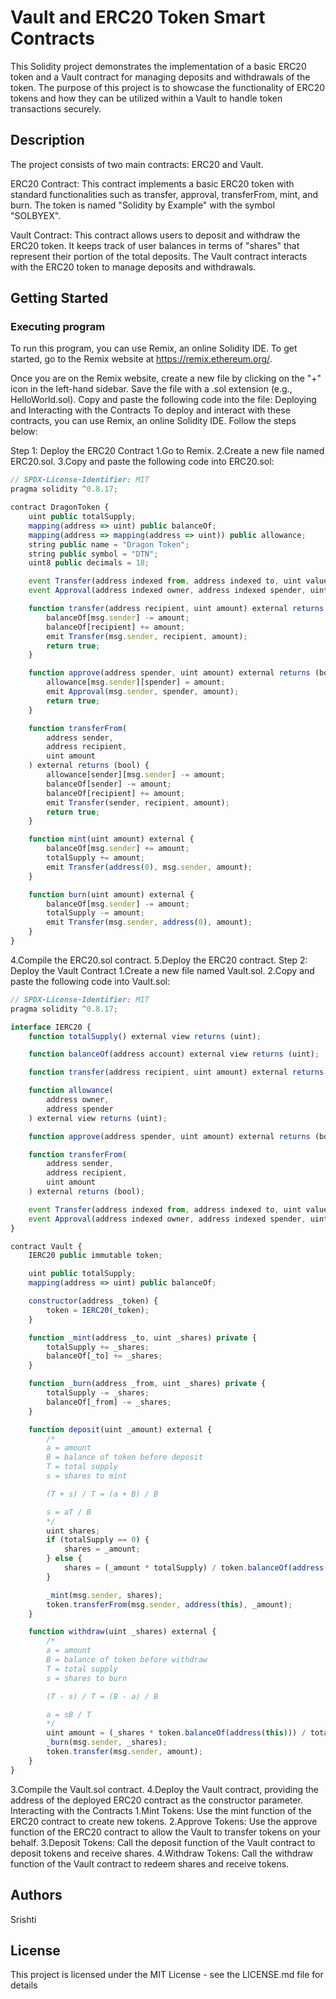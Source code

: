 # Vault and ERC20 Token Smart Contracts
This Solidity project demonstrates the implementation of a basic ERC20 token and a Vault contract for managing deposits and withdrawals of the token. The purpose of this project is to showcase the functionality of ERC20 tokens and how they can be utilized within a Vault to handle token transactions securely.

## Description

The project consists of two main contracts: ERC20 and Vault.

ERC20 Contract: This contract implements a basic ERC20 token with standard functionalities such as transfer, approval, transferFrom, mint, and burn. The token is named "Solidity by Example" with the symbol "SOLBYEX".

Vault Contract: This contract allows users to deposit and withdraw the ERC20 token. It keeps track of user balances in terms of "shares" that represent their portion of the total deposits. The Vault contract interacts with the ERC20 token to manage deposits and withdrawals.
## Getting Started

### Executing program

To run this program, you can use Remix, an online Solidity IDE. To get started, go to the Remix website at https://remix.ethereum.org/.

Once you are on the Remix website, create a new file by clicking on the "+" icon in the left-hand sidebar. Save the file with a .sol extension (e.g., HelloWorld.sol). Copy and paste the following code into the file:
Deploying and Interacting with the Contracts
To deploy and interact with these contracts, you can use Remix, an online Solidity IDE. Follow the steps below:

Step 1: Deploy the ERC20 Contract
1.Go to Remix.
2.Create a new file named ERC20.sol.
3.Copy and paste the following code into ERC20.sol:
```javascript
// SPDX-License-Identifier: MIT
pragma solidity ^0.8.17;

contract DragonToken {
    uint public totalSupply;
    mapping(address => uint) public balanceOf;
    mapping(address => mapping(address => uint)) public allowance;
    string public name = "Dragon Token";
    string public symbol = "DTN";
    uint8 public decimals = 18;

    event Transfer(address indexed from, address indexed to, uint value);
    event Approval(address indexed owner, address indexed spender, uint value);

    function transfer(address recipient, uint amount) external returns (bool) {
        balanceOf[msg.sender] -= amount;
        balanceOf[recipient] += amount;
        emit Transfer(msg.sender, recipient, amount);
        return true;
    }

    function approve(address spender, uint amount) external returns (bool) {
        allowance[msg.sender][spender] = amount;
        emit Approval(msg.sender, spender, amount);
        return true;
    }

    function transferFrom(
        address sender,
        address recipient,
        uint amount
    ) external returns (bool) {
        allowance[sender][msg.sender] -= amount;
        balanceOf[sender] -= amount;
        balanceOf[recipient] += amount;
        emit Transfer(sender, recipient, amount);
        return true;
    }

    function mint(uint amount) external {
        balanceOf[msg.sender] += amount;
        totalSupply += amount;
        emit Transfer(address(0), msg.sender, amount);
    }

    function burn(uint amount) external {
        balanceOf[msg.sender] -= amount;
        totalSupply -= amount;
        emit Transfer(msg.sender, address(0), amount);
    }
}

```
4.Compile the ERC20.sol contract.
5.Deploy the ERC20 contract.
Step 2: Deploy the Vault Contract
1.Create a new file named Vault.sol.
2.Copy and paste the following code into Vault.sol:
```javascript
// SPDX-License-Identifier: MIT
pragma solidity ^0.8.17;

interface IERC20 {
    function totalSupply() external view returns (uint);

    function balanceOf(address account) external view returns (uint);

    function transfer(address recipient, uint amount) external returns (bool);

    function allowance(
        address owner,
        address spender
    ) external view returns (uint);

    function approve(address spender, uint amount) external returns (bool);

    function transferFrom(
        address sender,
        address recipient,
        uint amount
    ) external returns (bool);

    event Transfer(address indexed from, address indexed to, uint value);
    event Approval(address indexed owner, address indexed spender, uint value);
}

contract Vault {
    IERC20 public immutable token;

    uint public totalSupply;
    mapping(address => uint) public balanceOf;

    constructor(address _token) {
        token = IERC20(_token);
    }

    function _mint(address _to, uint _shares) private {
        totalSupply += _shares;
        balanceOf[_to] += _shares;
    }

    function _burn(address _from, uint _shares) private {
        totalSupply -= _shares;
        balanceOf[_from] -= _shares;
    }

    function deposit(uint _amount) external {
        /*
        a = amount
        B = balance of token before deposit
        T = total supply
        s = shares to mint

        (T + s) / T = (a + B) / B 

        s = aT / B
        */
        uint shares;
        if (totalSupply == 0) {
            shares = _amount;
        } else {
            shares = (_amount * totalSupply) / token.balanceOf(address(this));
        }

        _mint(msg.sender, shares);
        token.transferFrom(msg.sender, address(this), _amount);
    }

    function withdraw(uint _shares) external {
        /*
        a = amount
        B = balance of token before withdraw
        T = total supply
        s = shares to burn

        (T - s) / T = (B - a) / B 

        a = sB / T
        */
        uint amount = (_shares * token.balanceOf(address(this))) / totalSupply;
        _burn(msg.sender, _shares);
        token.transfer(msg.sender, amount);
    }
}
```

3.Compile the Vault.sol contract.
4.Deploy the Vault contract, providing the address of the deployed ERC20 contract as the constructor parameter.
Interacting with the Contracts
1.Mint Tokens: Use the mint function of the ERC20 contract to create new tokens.
2.Approve Tokens: Use the approve function of the ERC20 contract to allow the Vault to transfer tokens on your behalf.
3.Deposit Tokens: Call the deposit function of the Vault contract to deposit tokens and receive shares.
4.Withdraw Tokens: Call the withdraw function of the Vault contract to redeem shares and receive tokens.
## Authors

Srishti

## License

This project is licensed under the MIT License - see the LICENSE.md file for details
